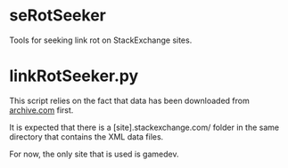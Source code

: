 # seRotSeeker
Tools for seeking link rot on StackExchange sites. 

# linkRotSeeker.py
This script relies on the fact that data has been downloaded from [archive.com](https://archive.org/download/stackexchange) first.

It is expected that there is a [site].stackexchange.com/ folder in the same directory that contains the XML data files.

For now, the only site that is used is gamedev.
